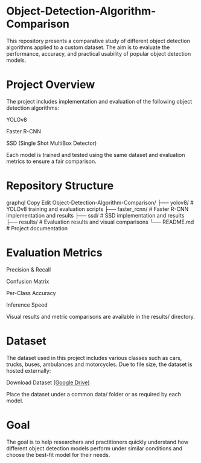# Object-Detection-Algorithm-Comparison

This repository presents a comparative study of different object detection algorithms applied to a custom dataset. The aim is to evaluate the performance, accuracy, and practical usability of popular object detection models.

# Project Overview
The project includes implementation and evaluation of the following object detection algorithms:

YOLOv8

Faster R-CNN

SSD (Single Shot MultiBox Detector)

Each model is trained and tested using the same dataset and evaluation metrics to ensure a fair comparison.

# Repository Structure
graphql
Copy
Edit
Object-Detection-Algorithm-Comparison/
├── yolov8/              # YOLOv8 training and evaluation scripts
├── faster_rcnn/         # Faster R-CNN implementation and results
├── ssd/                 # SSD implementation and results
├── results/             # Evaluation results and visual comparisons
└── README.md            # Project documentation

# Evaluation Metrics
Precision & Recall

Confusion Matrix

Per-Class Accuracy

Inference Speed

Visual results and metric comparisons are available in the results/ directory.

#  Dataset
The dataset used in this project includes various classes such as cars, trucks, buses, ambulances and motorcycles. Due to file size, the dataset is hosted externally:

Download Dataset [(Google Drive)](https://drive.google.com/file/d/1tWEiju-FyDP79QaWj1TsLFSNc4QHoeRa/view?usp=sharing)

Place the dataset under a common data/ folder or as required by each model.

# Goal
The goal is to help researchers and practitioners quickly understand how different object detection models perform under similar conditions and choose the best-fit model for their needs.
